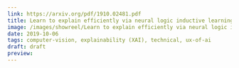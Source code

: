 ```yaml
---
link: https://arxiv.org/pdf/1910.02481.pdf
title: Learn to explain efficiently via neural logic inductive learning
image: /images/showreel/Learn to explain efficiently via neural logic inductive learning.jpg
date: 2019-10-06
tags: computer-vision, explainability (XAI), technical, ux-of-ai
draft: draft
preview:
---
```




